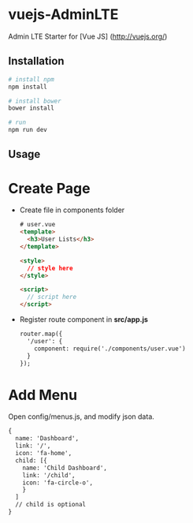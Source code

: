 # vuejs-AdminLTE
Admin LTE Starter for [Vue JS] (http://vuejs.org/)

## Installation

``` bash
# install npm
npm install

# install bower
bower install

# run
npm run dev
```

## Usage

# Create Page
- Create file in components folder

  ``` html
  # user.vue
  <template>
    <h3>User Lists</h3>
  </template>

  <style>
    // style here
  </style>

  <script>
    // script here
  </script>
  ```
- Register route component in **src/app.js**

  ``` html
  router.map({
    '/user': {
      component: require('./components/user.vue')
    }
  });

  ```

# Add Menu
Open config/menus.js, and modify json data.

``` html
{
  name: 'Dashboard',
  link: '/',
  icon: 'fa-home',
  child: [{
    name: 'Child Dashboard',
    link: '/child',
    icon: 'fa-circle-o',
    }
  ] 
  // child is optional
}
```